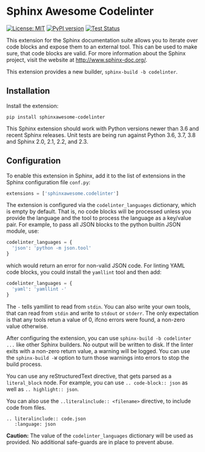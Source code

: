 Sphinx Awesome Codelinter
=========================

[![License: MIT](https://img.shields.io/badge/License-MIT-blue.svg)](https://opensource.org/licenses/MIT)
[![PyPI version](https://img.shields.io/pypi/v/sphinxawesome-codelinter)](https://img.shields.io/pypi/v/sphinxawesome-codelinter)
[![Test Status](https://img.shields.io/github/workflow/status/kai687/sphinxawesome-codelinter/Run%20unit%20tests%20against%20different%20versions%20of%20Python?label=tests)](https://img.shields.io/github/workflow/status/kai687/sphinxawesome-codelinter/Run%20unit%20tests%20against%20different%20versions%20of%20Python?label=tests)

This extension for the Sphinx documentation suite allows you to iterate over code blocks
and expose them to an external tool. This can be used to make sure, that code blocks are valid. 
For more information about the Sphinx project, visit the website at http://www.sphinx-doc.org/.

This extension provides a new builder, `sphinx-build -b codelinter`.


Installation
------------

Install the extension:

```console
pip install sphinxawesome-codelinter
```

This Sphinx extension should work with Python versions newer than 3.6 and
recent Sphinx releases.  Unit tests are being run against Python 3.6, 3.7, 3.8
and Sphinx 2.0, 2.1, 2.2, and 2.3.

Configuration
-------------

To enable this extension in Sphinx, add it to the list of extensions in the Sphinx 
configuration file `conf.py`:

```python
extensions = ['sphinxawesome.codelinter']
```

The extension is configured via the `codelinter_languages` dictionary, which
is empty by default. That is, no code blocks will be processed unless you
provide the language and the tool to process the language as a key/value pair.
For example, to pass all JSON blocks to the python builtin JSON module, use:

```python
codelinter_languages = {
  'json': 'python -m json.tool'
}
```

which would return an error for non-valid JSON code. For linting YAML code
blocks, you could install the `yamllint` tool and then add:

```python
codelinter_languages = {
  'yaml': 'yamllint -'
}
```

The `-` tells yamllint to read from `stdin`. You can also write your own
tools, that can read from `stdin` and write to `stdout` or `stderr`. The only 
expectation is that any tools retun a value of 0, ifcno errors were found, 
a non-zero value otherwise.

After configuring the extension, you can use `sphinx-build -b codelinter ...`
like other Sphinx builders. No output will be written to disk. If the linter
exits with a non-zero return value, a warning will be logged. You can use the
`sphinx-build -W` option to turn those warnings into errors to stop the build
process.

You can use any reStructuredText directive, that gets parsed as a
`literal_block` node. For example, you can use `.. code-block:: json` as well
as `.. highlight:: json`. 

You can also use the `..literalinclude:: <filename>` directive, to include
code from files. 

```
.. literalinclude:: code.json
   :language: json
```

**Caution:** The value of the `codelinter_languages` dictionary will be used as
provided. No additional safe-guards are in place to prevent abuse.
